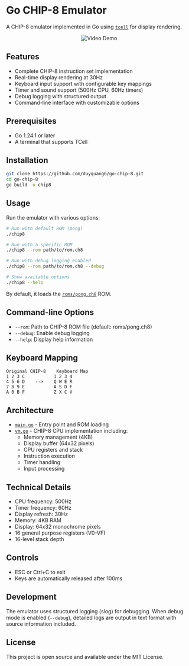 # Go CHIP-8 Emulator

A CHIP-8 emulator implemented in Go using [`tcell`](go.mod) for display rendering.


<p align="center">
  <img src="docs/intro.gif" alt="Video Demo">
</p>

## Features

- Complete CHIP-8 instruction set implementation
- Real-time display rendering at 30Hz
- Keyboard input support with configurable key mappings
- Timer and sound support (500Hz CPU, 60Hz timers)
- Debug logging with structured output
- Command-line interface with customizable options

## Prerequisites

- Go 1.24.1 or later
- A terminal that supports TCell

## Installation

```bash
git clone https://github.com/duyquang6/go-chip-8.git
cd go-chip-8
go build -o chip8
```

## Usage

Run the emulator with various options:

```bash
# Run with default ROM (pong)
./chip8

# Run with a specific ROM
./chip8 --rom path/to/rom.ch8

# Run with debug logging enabled
./chip8 --rom path/to/rom.ch8 --debug

# Show available options
./chip8 --help
```

By default, it loads the [`roms/pong.ch8`](roms/pong.ch8) ROM.

## Command-line Options

- `--rom`: Path to CHIP-8 ROM file (default: roms/pong.ch8)
- `--debug`: Enable debug logging
- `--help`: Display help information

## Keyboard Mapping

```
Original CHIP-8    Keyboard Map
1 2 3 C           1 2 3 4
4 5 6 D    -->    Q W E R
7 8 9 E           A S D F
A 0 B F           Z X C V
```

## Architecture

- [`main.go`](main.go) - Entry point and ROM loading
- [`vm.go`](vm.go) - CHIP-8 CPU implementation including:
  - Memory management (4KB)
  - Display buffer (64x32 pixels)
  - CPU registers and stack
  - Instruction execution
  - Timer handling
  - Input processing

## Technical Details

- CPU frequency: 500Hz
- Timer frequency: 60Hz
- Display refresh: 30Hz
- Memory: 4KB RAM
- Display: 64x32 monochrome pixels
- 16 general purpose registers (V0-VF)
- 16-level stack depth

## Controls

- ESC or Ctrl+C to exit
- Keys are automatically released after 100ms

## Development

The emulator uses structured logging (slog) for debugging. When debug mode is enabled (`--debug`), detailed logs are output in text format with source information included.

## License

This project is open source and available under the MIT License.